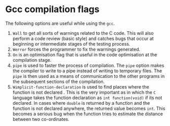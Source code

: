 # Gcc compilation flags

The following options are useful while using the `gcc`.

1. `Wall` to get all sorts of warnings related to the C code. This will also perform a code review (basic style) and catches bugs that occur at beginning or intermediate stages of the testing process.
2. `Werror` forces the programmer to fix the warnings generated.
3. `On` is an optimisation flag that is useful in the code optimisation at the compilation stage.
4. `pipe` is used to faster the process of compilation. The `pipe` option makes the compiler to write to a pipe instead of writing to temporary files. The `pipe` is then used as a means of communication to the other programs in the subsequent sections of the compilation.
5. `Wimplicit-function-declaration` is used to find places where the function is not declared . This is the very important as in which the `C` language takes the function declaration as `int function(void)` if its not declared. In cases where `double` is returned by a function and the function is not declared anywhere, the returned value becomes `int`. This becomes a serious bug when the function tries to estimate the distance between two co-ordinates.